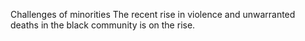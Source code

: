 Challenges of minorities
The recent rise in violence and unwarranted deaths in the black community is on the rise.

